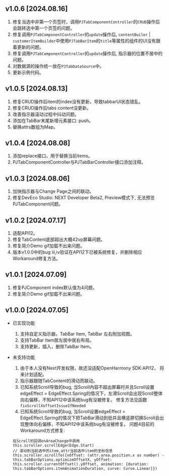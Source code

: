 ## v1.0.6 [2024.08.16]
1. 修复当选中非第一个页签时，调用`PJTabComponentController`的`CRUD`操作后会跳转选中第一个页签的问题。
2. 修复调用`PJTabComponentController`的`update`操作后, `contentBuiler` | `customerItemBuilder`中使用`PJTabBarItem`的`title`等属性的组件的UI没有跟着更新的问题。
3. 修复调用`PJTabComponentController`的`update`操作后, 指示器的位置不居中的问题。
4. 对数据源的操作统一放在`PJTabDataSource`中。
5. 更新示例代码。

## v1.0.5 [2024.08.13]
1. 修复CRUD操作后item的index没有更新，导致tabbarUI状态错乱。
2. 修复CRUD操作后tabs content没更新。
3. 改善指示器滚动过程中抖动问题。
4. 添加在TabBar末尾新增元素接口: push。
5. 替换attrs数组为Map。

## v1.0.4 [2024.08.08]
1. 添加replace接口，用于替换当前items。
2. PJTabComponentController与PJTabBarController接口添加注释。

## v1.0.3 [2024.08.06]
1. 加快指示器与Change Page之间的联动。
2. 修复DevEco Studio: NEXT Developer Beta2, Preview模式下, 无法预览PJTabComponent问题。

## v1.0.2 [2024.07.17]
1. 适配API12。
2. 修复TabContent底部超出大概42vp屏幕问题。
3. 修复简介Demo gif加载不出来问题。
4. 版本v1.0.0中的bug iii,iv验证在API12下已被系统修复，并删除相应Workaround修复方法。

## v1.0.1 [2024.07.09]
1. 修复PJComponent index默认值为4问题。
2. 修复简介Demo gif加载不出来问题。

## v1.0.0 [2024.07.05]

- 已实现功能
    1. 支持自定义指示器，TabBar Item, TabBar 左右附加视图。
    2. 支持TabBar Item居左居中居右布局。
    3. 支持更新，插入，删除TabBar Item。

- 未支持功能
    1. 由于本人没有Next开发权限，故还没适配OpenHarmony SDK:API12， 将来计划适配。
    2. 指示器跟随TabContent的滑动而联动。
    3. 已知系统Scroll导致的bug, 当Scroll内容不超出屏幕时并且Scroll设置edgeEffect = EdgeEffect.Spring的情况下，左滑Scroll会出现Scroll整体向右偏移，不知API12中该系统bug有没被修复。
       修复方法见函数`fixScrollXoffsetIssueIfNeeded`
    4. 已知系统Scroll导致的bug, 当Scroll设置edgeEffect = EdgeEffect.Spring的情况下把TabBar滑动到低并且横竖屏切换Scroll会出现整体向右偏移，不知API12中该系统bug有没被修复。
       问题4目前的Workaround方式修复:
    ````
  在Scroll的回调onAreaChange中调用
  this.scroller.scrollEdge(Edge.Start)
  // 滚动到当前选中的item,attr当前选中item的坐标信息
  this.scroller.scrollTo({xOffset: (attr.area.position.x as number) - this.tabBarOptions.optimizeOffsetX, yOffset: this.scroller.currentOffset().yOffset, animation: {duration: this.tabBarOptions.itemAnimationDuration, curve: Curve.Linear}})
    ````